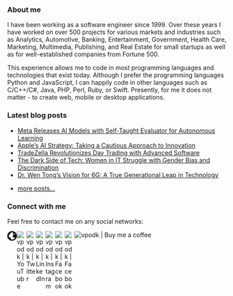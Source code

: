 ### About me

I have been working as a software engineer since 1999. Over these years I have worked on over 500 projects for various markets and industries such as Analytics, Automotive, Banking, Entertainment, Government, Health Care, Marketing, Multimedia, Publishing, and Real Estate for small startups as well as for well-established companies from Fortune 500.

This experience allows me to code in most programming languages and technologies that exist today. Although I prefer the programming languages Python and JavaScript, I can happily code in other languages such as C/C++/C#, Java, PHP, Perl, Ruby, or Swift. Presently, for me it does not matter - to create web, mobile or desktop applications.

### Latest blog posts

<!-- BLOG-POST-LIST:START -->
- [Meta Releases AI Models with Self-Taught Evaluator for Autonomous Learning](https://medium.com/majordigest/meta-releases-ai-models-with-self-taught-evaluator-for-autonomous-learning-8b6786efc652?source=rss-22947912adc0------2)
- [Apple’s AI Strategy: Taking a Cautious Approach to Innovation](https://medium.com/majordigest/apples-ai-strategy-taking-a-cautious-approach-to-innovation-82dbb847eab9?source=rss-22947912adc0------2)
- [TradeZella Revolutionizes Day Trading with Advanced Software](https://medium.com/majordigest/tradezella-revolutionizes-day-trading-with-advanced-software-c09202fb8d85?source=rss-22947912adc0------2)
- [The Dark Side of Tech: Women in IT Struggle with Gender Bias and Discrimination](https://medium.com/majordigest/the-dark-side-of-tech-women-in-it-struggle-with-gender-bias-and-discrimination-07f65b1d7745?source=rss-22947912adc0------2)
- [Dr. Wen Tong’s Vision for 6G: A True Generational Leap in Technology](https://medium.com/majordigest/dr-wen-tongs-vision-for-6g-a-true-generational-leap-in-technology-b81be4fd7b2d?source=rss-22947912adc0------2)
<!-- BLOG-POST-LIST:END -->
- [more posts...](https://medium.com/@vpodk)

### Connect with me
Feel free to contact me on any social networks:

[<img align="left" alt="vpodk.com" width="22px" src="https://raw.githubusercontent.com/iconic/open-iconic/master/svg/globe.svg" />][website]
[<img align="left" alt="vpodk | YouTube" width="22px" src="https://cdn.jsdelivr.net/npm/simple-icons@v3/icons/youtube.svg" />][youtube]
[<img align="left" alt="vpodk | Twitter" width="22px" src="https://cdn.jsdelivr.net/npm/simple-icons@v3/icons/twitter.svg" />][twitter]
[<img align="left" alt="vpodk | LinkedIn" width="22px" src="https://cdn.jsdelivr.net/npm/simple-icons@v3/icons/linkedin.svg" />][linkedin]
[<img align="left" alt="vpodk | Instagram" width="22px" src="https://cdn.jsdelivr.net/npm/simple-icons@v3/icons/instagram.svg" />][instagram]
[<img align="left" alt="vpodk | Facebook" width="22px" src="https://cdn.jsdelivr.net/npm/simple-icons@v3/icons/facebook.svg" />][facebook]
[<img align="left" alt="vpodk | Facebook" width="22px" src="https://cdn.jsdelivr.net/npm/simple-icons@v3/icons/medium.svg" />][medium]
[<img align="left" alt="vpodk | Buy me a coffee" height="24px" src="https://cdn.buymeacoffee.com/buttons/default-yellow.png" />][buymeacoffee]
<br>

<!-- Meta data -->
[website]: https://vpodk.com
[twitter]: https://twitter.com/vpodk
[youtube]: https://youtube.com/@vpodk
[instagram]: https://instagram.com/vpodk
[linkedin]: https://linkedin.com/in/vpodk
[facebook]: https://facebook.com/vpodk
[medium]: https://medium.com/@vpodk
[buymeacoffee]: https://www.buymeacoffee.com/vpodk
